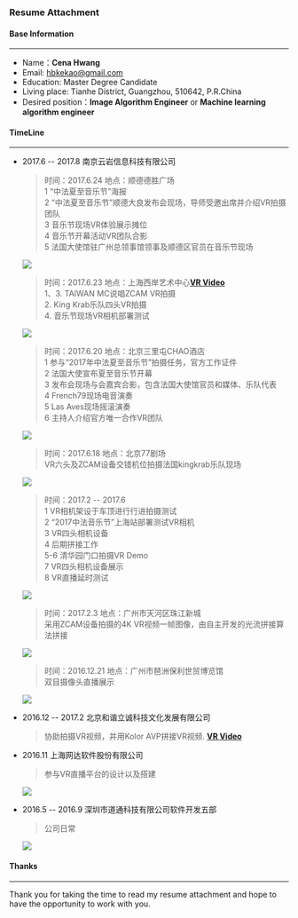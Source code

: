 ### **Resume Attachment**
#### Base Information
---
- Name：**Cena Hwang**
- Email: hbkekao@gmail.com
- Education: Master Degree Candidate
- Living place: Tianhe District, Guangzhou, 510642, P.R.China
- Desired position：**Image Algorithm Engineer** or **Machine learning algorithm engineer**


#### TimeLine
---
- 2017.6 -- 2017.8 南京云岩信息科技有限公司

	> 时间：2017.6.24 地点：顺德德胜广场     
	> 1  “中法夏至音乐节”海报    
	> 2  “中法夏至音乐节”顺德大良发布会现场，导师受邀出席并介绍VR拍摄团队   
	> 3  音乐节现场VR体验展示摊位   
	> 4  音乐节开幕活动VR团队合影   
	> 5  法国大使馆驻广州总领事馆领事及顺德区官员在音乐节现场
	
	<img src="Image/DALIANG.png"></img>
	
	> 时间：2017.6.23 地点：上海西岸艺术中心[**VR Video**](https://www.youtube.com/watch?v=Hfco9ProWhs&feature=youtu.be)   
	> 1、3. TAIWAN MC说唱ZCAM VR拍摄    
	> 2. King Krab乐队四头VR拍摄   
	> 4. 音乐节现场VR相机部署测试
   
	<img src="Image/Shanghai.png"></img>
	
	> 时间：2017.6.20 地点：北京三里屯CHAO酒店   
	> 1  参与“2017年中法夏至音乐节”拍摄任务，官方工作证件   
	> 2  法国大使宣布夏至音乐节开幕    
	> 3  发布会现场与会嘉宾合影，包含法国大使馆官员和媒体、乐队代表   
	> 4  French79现场电音演奏   
	> 5  Las Aves现场摇滚演奏   
	> 6  主持人介绍官方唯一合作VR团队
	
	<img src="Image/CHAO.jpg"></img>

	> 时间：2017.6.18 地点：北京77剧场  
	> VR六头及ZCAM设备交错机位拍摄法国kingkrab乐队现场   
	
	<img src="Image/KingKrab.png"></img>
	
	> 时间：2017.2 -- 2017.6   
	> 1  VR相机架设于车顶进行行进拍摄测试   
	> 2  “2017中法音乐节”上海站部署测试VR相机   
	> 3  VR四头相机设备   
	> 4  后期拼接工作     
	> 5-6  清华园门口拍摄VR Demo   
	> 7  VR四头相机设备展示    
	> 8  VR直播延时测试
	
	 <img src="Image/VR.png"></img>
	
	> 时间：2017.2.3  地点：广州市天河区珠江新城      
	> 采用ZCAM设备拍摄的4K VR视频一帧图像，由自主开发的光流拼接算法拼接
	  
	 <img src="Image/eqr_in_Tanhe.png"></img>
	  
	> 时间：2016.12.21 地点：广州市琶洲保利世贸博览馆  
	> 双目摄像头直播展示
	
	 <img src="Image/ZHANLAN.png"></img>

	
- 2016.12 -- 2017.2 北京和谐立诚科技文化发展有限公司

	> 协助拍摄VR视频，并用Kolor AVP拼接VR视频. [**VR Video**](https://youtu.be/8SOn7JUJ7cU)
	
	
	
- 2016.11 上海网达软件股份有限公司

	> 参与VR直播平台的设计以及搭建
	
	 <img src="Image/WONDER.png"></img>
	
	
- 2016.5 -- 2016.9 深圳市道通科技有限公司软件开发五部

	> 公司日常
	
	<img src="Image/DAOTONG.png"></img>


#### Thanks
---
Thank you for taking the time to read my resume attachment and hope to have the opportunity to work with you.

